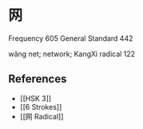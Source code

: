# 网
Frequency 605
General Standard 442

wǎng
net; network; KangXi radical 122

## References
- [[HSK 3]]
- [[6 Strokes]]
- [[网 Radical]]